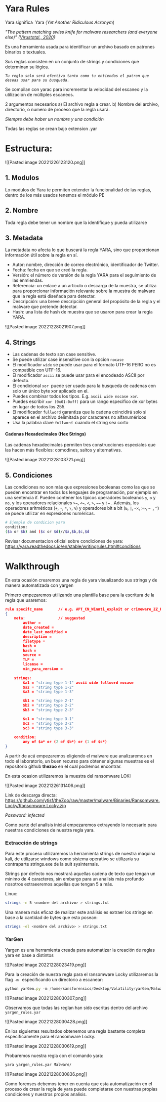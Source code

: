 # Yara Rules

Yara significa  Yara (_Yet Another Ridiculous Acronym_)

_"The pattern matching swiss knife for malware researchers (and everyone else)" ([Virustotal., 2020](https://virustotal.github.io/yara/))_

Es una herramienta usada para identificar un archivo basado en patrones binarios o textuales.

Sus reglas consisten en un conjunto de strings y condiciones que determinan su lógica.

*`Tu regla solo será efectiva tanto como tu entiendas el patron que deseas usar para su busqueda.`*

Se compilan con yarac para incrementar la velocidad del escaneo y la utilización de múltiples escaneos.

2 argumentos necesarios 
a) El archivo regla a crear.
b) Nombre del archivo, directorio, o numero de proceso que la regla usará.

*Siempre debe haber un nombre y una condición*

Todas las reglas se crean bajo extension .yar

# Estructura:

![[Pasted image 20221226123120.png]]

## 1. Modulos

Lo modulos de Yara te permiten extender la funcionalidad de las reglas, dentro de los más usados tenemos el módulo PE


## 2. Nombre

Toda regla debe tener un nombre que la identifique y pueda utilizarse

## 3. Metadata

La metadata no afecta lo que buscará la regla YARA, sino que proporcionan información útil sobre la regla en sí.

- Autor: nombre, dirección de correo electrónico, identificador de Twitter.
- Fecha: fecha en que se creó la regla.
- Versión: el número de versión de la regla YARA para el seguimiento de las enmiendas.
- Referencia: un enlace a un artículo o descarga de la muestra, se utiliza para proporcionar información relevante sobre la muestra de malware que la regla está diseñada para detectar.
- Descripción: una breve descripción general del propósito de la regla y el malware que pretende detectar.
- Hash: una lista de hash de muestra que se usaron para crear la regla YARA.

![[Pasted image 20221228021907.png]]


## 4. Strings

-  Las cadenas de texto son case sensitive.
-  Se puede utilizar case insensitive con la opcion `nocase`
-  El modificador `wide` se puede usar para el formato UTF-16 PERO no es compatible con UTF-16.
-  El modificador `ascii` se puede usar para el encodeado ASCII por defecto.
-  El condicional `xor`  puede ser usado para la busqueda de cadenas con solo un único byte xor aplicado en el.
-  Puedes combinar todos los tipos. E.g. `ascii wide nocase xor`.
-  Puedes escribir `xor (0x01-0xff)` para un rango específico de xor bytes en lugar de todos los 255.
-  El modificador `fullword` garantiza que la cadena coincidirá solo si aparece en el archivo delimitada por caracteres no alfanuméricos
-  Usa la palabra clave `fullword`  cuando el string sea corto

#### Cadenas Hexadecimales (Hex Strings)
Las cadenas hexadecimales permiten tres construcciones especiales que las hacen más flexibles: comodines, saltos y alternativas.


![[Pasted image 20221228103721.png]]


## 5. Condiciones

Las condiciones no son más que expresiones booleanas como las que se pueden encontrar en todos los lenguajes de programación, por ejemplo en una sentencia if. Pueden contener los típicos operadores booleanos `y`, `o` y `no`, y los operadores relacionales `>=`, `<=`, `<`, `>`, `==` y `!=` . Además, los operadores aritméticos (`+`, `-`, `*`, `\`, `%`) y operadores bit a bit (`&`, `|`, `<<`, `>>`, `~ `, `^`) se puede utilizar en expresiones numéricas.


```bash
# Ejemplo de condicion yara
condition:  
($a or $b) and ($c or $d)//$a,$b,$c,$d 
```

Revisar documentacion oficial sobre condiciones de yara:
https://yara.readthedocs.io/en/stable/writingrules.html#conditions


# Walkthrough

En esta ocasión crearemos una regla de yara visualizando sus strings y de manera automatizada con yargen 

Primero empezaremos utilizando una plantilla base para la escritura de la regla que usaremos:

```json
rule specifc_name       // e.g. APT_CN_Winnti_exploit or crimeware_ZZ_RAT
{
    meta:               // suggested
        author = 
        date_created = 
        date_last_modified = 
        description = 
        filetype = 
        hash = 
        hash = 
        source = 
        TLP = 
        license = 
        min_yara_version = 
    
    strings:
        $a1 = "string type 1-1" ascii wide fullword nocase
        $a2 = "string type 1-2" 
        $a3 = "string type 1-3"

        $b1 = "string type 2-1"
        $b2 = "string type 2-2"
        $b3 = "string type 2-3"

        $c1 = "string type 3-1"
        $c2 = "string type 3-2"
        $c3 = "string type 3-3"
    
    condition:
        any of $a* or (2 of $b*) or (1 of $c*)
}
```


A partir de acá empezaremos eligiendo el malware que analizaremos en todo el laboratorio, un buen recurso para obtener algunas muestras es el repositorio github __thezoo__ en el cual podremos encontrar.

En esta ocasion utilizaremos la muestra del ransomware LOKI

![[Pasted image 20221226131406.png]]

Link de descarga directa: 
https://github.com/ytisf/theZoo/raw/master/malware/Binaries/Ransomware.Locky/Ransomware.Locky.zip

*Password: infected*

Como parte del analisis inicial empezaremos extrayendo lo necesario para nuestras condiciones de nuestra regla yara.

### Extracción de strings

Para este proceso utilizaremos la herramienta strings de nuestra máquina kali, de utilizarse windows como sistema operativo se utilizaría su contraparte strings.exe de la suit sysinternals.

Strings por defecto nos mostrará aquellas cadena de texto que tengan un minimo de 4 caracteres, sin embargo para un analisis más profundo nosotros extraeeremos aquellas que tengan 5 a más.


Linux:
```bash
strings -n 5 <nombre del archivo> > strings.txt
```


Una manera más eficaz de realizar este análisis es extraer los strings en base a la cantidad de bytes que esto posean:

```bash
strings -el <nombre del archivo> > strings.txt
```


### YarGen

Yargen es una herramienta creada para automatizar la creación de reglas yara en base a distintos

![[Pasted image 20221228023419.png]]

Para la creación de nuestra regla para el ransomware Locky utilizaremos la flag `-m ` especificando un directorio a escanear:

```js
python yarGen.py -m /home/sansforensics/Desktop/Volatility/yarGen/Malware/
```


![[Pasted image 20221228030307.png]]

Observamos que todas las reglan han sido escritas dentro del archivo `yargen_rules.yar`

![[Pasted image 20221228030428.png]]

En los siguientes resultados obtenemos una regla bastante completa especificamente para el ransomware Locky.

![[Pasted image 20221228030619.png]]

Probaremos nuestra regla con el comando yara:

```bash
yara yargen_rules.yar Malware/
```

![[Pasted image 20221228030836.png]]

Como forenses debemos tener en cuenta que esta automatización en el proceso de crear la regla de yara puede completarse con nuestras propias condiciones y nuestros propios analisis.


